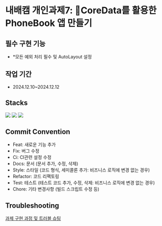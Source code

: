 # 내배캠 개인과제7: CoreData를 활용한 PhoneBook 앱 만들기

## 필수 구현 기능
- *모든 예외 처리 필수 및 AutoLayout 설정

## 작업 기간
- 2024.12.10~2024.12.12

## Stacks
<img src="https://img.shields.io/badge/Swift-F05138?style=flat&logo=swift&logoColor=white"/></a>
<img src="https://img.shields.io/badge/Git-F05032?style=flat&logo=git&logoColor=white"/></a>
<img src="https://img.shields.io/badge/GitHub-181717?style=flat&logo=github&logoColor=white"/></a>

## Commit Convention
- Feat: 새로운 기능 추가
- Fix: 버그 수정
- Ci: CI관련 설정 수정
- Docs:	문서 (문서 추가, 수정, 삭제)
- Style:	스타일 (코드 형식, 세미콜론 추가: 비즈니스 로직에 변경 없는 경우)
- Refactor:	코드 리팩토링
- Test:	테스트 (테스트 코드 추가, 수정, 삭제: 비즈니스 로직에 변경 없는 경우)
- Chore:	기타 변경사항 (빌드 스크립트 수정 등)

## Troubleshooting
[과제 구현 과정 및 트러블 슈팅](https://velog.io/@soycong/Task-7-CoreData-DerivedData-%EC%9D%B4%EC%8A%88)
